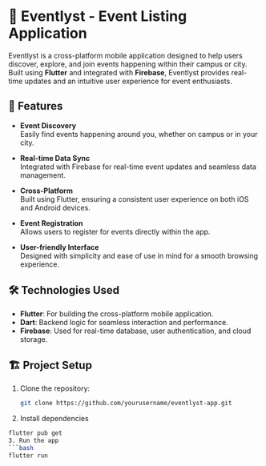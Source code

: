 # 🎉 Eventlyst - Event Listing Application

Eventlyst is a cross-platform mobile application designed to help users discover, explore, and join events happening within their campus or city. Built using **Flutter** and integrated with **Firebase**, Eventlyst provides real-time updates and an intuitive user experience for event enthusiasts.

## 🚀 Features

- **Event Discovery**  
  Easily find events happening around you, whether on campus or in your city.

- **Real-time Data Sync**  
  Integrated with Firebase for real-time event updates and seamless data management.

- **Cross-Platform**  
  Built using Flutter, ensuring a consistent user experience on both iOS and Android devices.

- **Event Registration**  
  Allows users to register for events directly within the app.

- **User-friendly Interface**  
  Designed with simplicity and ease of use in mind for a smooth browsing experience.

## 🛠️ Technologies Used

- **Flutter**: For building the cross-platform mobile application.
- **Dart**: Backend logic for seamless interaction and performance.
- **Firebase**: Used for real-time database, user authentication, and cloud storage.

## 🏗️ Project Setup

1. Clone the repository:
   ```bash
   git clone https://github.com/yourusername/eventlyst-app.git
2. Install dependencies
  ```bash
  flutter pub get
3. Run the app
```bash
flutter run

